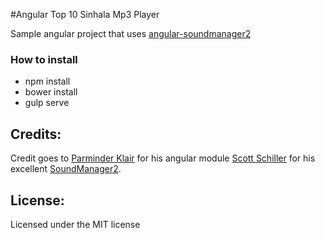 #Angular Top 10 Sinhala Mp3 Player

Sample angular project that uses [angular-soundmanager2](http://perminder-klair.github.io/angular-soundmanager2/)

### How to install

- npm install
- bower install
- gulp serve

## Credits:
Credit goes to
[Parminder Klair](https://github.com/perminder-klair) for his angular module
[Scott Schiller](https://github.com/scottschiller) for his excellent [SoundManager2](https://github.com/scottschiller/SoundManager2).

## License:
Licensed under the MIT license
